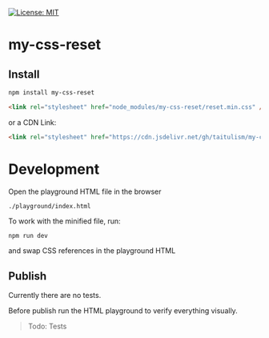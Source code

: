 [![License: MIT](https://img.shields.io/badge/License-MIT-blue.svg)](https://opensource.org/licenses/MIT)

my-css-reset
=========

## Install
```sh
npm install my-css-reset
```

```html
<link rel="stylesheet" href="node_modules/my-css-reset/reset.min.css" />
```

or a CDN Link:
```html
<link rel="stylesheet" href="https://cdn.jsdelivr.net/gh/taitulism/my-css-reset@latest/dist/reset.min.css" />
```







Development
===========

Open the playground HTML file in the browser
```
./playground/index.html
```

To work with the minified file, run:
```sh
npm run dev
```
and swap CSS references in the playground HTML

Publish
-------
Currently there are no tests.

Before publish run the HTML playground to verify everything visually.

> Todo: Tests
